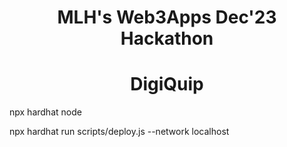 <div align='center'>
<h1>MLH's Web3Apps Dec'23 Hackathon</h1>
<h1><b>DigiQuip</b></h1>
</div>


npx hardhat node

npx hardhat run scripts/deploy.js --network localhost